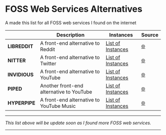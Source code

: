 # FOSS Web Services Alternatives

A made this list for all FOSS web services I found on the internet

|          | Description | Instances | Source |
|----------|-------------|-----------|--------|
| **LIBREDDIT**| A front-end alternative to Reddit | [List of Instances](https://github.com/libreddit/libreddit-instances/blob/master/instances.md) | [🌐](https://github.com/libreddit/libreddit) |
| **NITTER** | A front-end alternative to Twitter | [List of Instances](https://github.com/zedeus/nitter/wiki/Instances) | [🌐](https://github.com/zedeus/nitter) |
| **INVIDIOUS** | A front-end alternative to YouTube | [List of Instances](https://docs.invidious.io/instances/) | [🌐](https://github.com/iv-org) |
| **PIPED** | Another front-end alternative to YouTube | [List of Instances](https://github.com/TeamPiped/Piped/wiki/Instances) | [🌐](https://github.com/TeamPiped/Piped) |
| **HYPERPIPE** | A front-end alternative to YouTube Music | [List of Instances](https://hyperpipe.codeberg.page/) | [🌐](https://codeberg.org/Hyperpipe/Hyperpipe) |

---

_This list above will be update soon as I found more FOSS web services._

---
